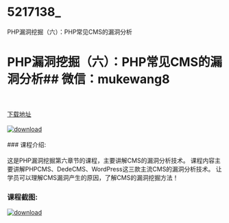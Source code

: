 # 5217138_
PHP漏洞挖掘（六）：PHP常见CMS的漏洞分析
# PHP漏洞挖掘（六）：PHP常见CMS的漏洞分析## 微信：mukewang8
<br/></br>[下载地址](http://www.36tz.cn/article/5217138 "下载地址")
<br/></br>[![download](http://36tz.cn/muke_img/2020_12_12345-8.jpg "下载地址")](http://www.36tz.cn/article/5217138 "下载地址")
<br/></br>### 课程介绍:<br/></br>这是PHP漏洞挖掘第六章节的课程，主要讲解CMS的漏洞分析技术。
课程内容主要讲解PHPCMS、DedeCMS、WordPress这三款主流CMS的漏洞分析技术。
让学员可以理解CMS漏洞产生的原因，了解CMS的漏洞挖掘方法！

### 课程截图:
[![download](http://36tz.cn/muke_img/2020_12_2-95.png "下载地址")](http://www.36tz.cn/article/5217138 "下载地址")
